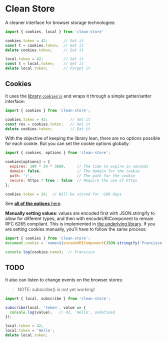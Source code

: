 # Clean Store

A cleaner interface for browser storage technologies:

```js
import { cookies, local } from 'clean-store'

cookies.token = 42;       // Set it
const t = cookies.token;  // Get it
delete cookies.token;     // Eat it

local.token = 42;         // Set it
const t = local.token;    // Get it
delete local.token;       // Forget it
```



## Cookies

It uses the [library `cookiesjs`](https://github.com/franciscop/cookies.js) and wraps it through a simple getter/setter interface:

```js
import { cookies } from 'clean-store';

cookies.token = 42;          // Set it
const res = cookies.token;   // Get it
delete cookies.token;        // Eat it
```

With the objective of keeping the library lean, there are no options possible for each cookie. But you can set the cookie options globally:

```js
import { cookies, options } from 'clean-store';

cookies[options] = {
  expires: 100 * 24 * 3600,     // The time to expire in seconds
  domain: false,                // The domain for the cookie
  path: '/',                    // The path for the cookie
  secure: https ? true : false  // Require the use of https
};

cookies.token = 24;  // Will be stored for ~100 days
```

See [**all of the options** here](https://github.com/franciscop/cookies.js#options).

**Manually setting values**: values are encoded first with JSON.stringify to allow for different types, and then with encodeURIComponent to remain RFC 6265 compliant. This is implemented in [the underlying library](https://github.com/franciscop/cookies.js#advanced-options). If you are setting cookies manually, you'll have to follow the same process:

```js
import { cookies } from 'clean-store';
document.cookie = `name=${encodeURIComponent(JSON.stringify('Francisco'))}`

console.log(cookies.name);  // Francisco
```




## TODO

It also can listen to change events on the browser stores:

> NOTE: subscribe() is not yet working!

```js
import { local, subscribe } from 'clean-store';

subscribe(local, 'token', value => {
  console.log(value);   // 42, 'Hello', undefined
});

local.token = 42;
local.token = 'Hello';
delete local.token;
```
